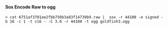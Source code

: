 #### Sox Encode Raw to ogg

```shell
> cat 6751af3701ae2fbb750b3a83f14739b9.raw |  sox -r 44100 -e signed -b 16 -c 1 -t s16 - -C 3.0 -r 44100 -t ogg goldfish3.ogg
```

